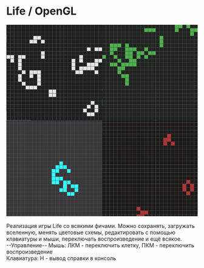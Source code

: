 # Life / OpenGL

![Alt text](screenshot.png?raw=true "Screenshot")

Реализация игры Life со всякими фичами. Можно сохранять, загружать вселенную, менять цветовые схемы, редактировать с помощью клавиатуры и мыши, переключать воспроизведение и ещё всякое.  
--Управление--
Мышь:
ЛКМ - переключить клетку,
ПКМ - переключить воспроизведение  
Клавиатура:
H - вывод справки в консоль
